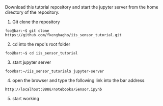 Download this tutorial repository and start the jupyter server from the home directory of the repository.

1. Git clone the repository
```console
foo@bar:~$ git clone https://github.com/fkenghagho/iis_sensor_tutorial.git
```
2. cd into the repo's root folder
```console
foo@bar:~$ cd iis_sensor_tutorial
```
3. start jupyter server
```console
foo@bar:~/iis_sensor_tutorial$ jupyter-server
```
4. open the browser and type the following link into the bar address
```console
http://localhost:8888/notebooks/Sensor.ipynb
```
5. start working

